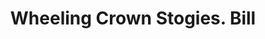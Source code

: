 ---
doi: 10.7916/D8N3184F
date_other: '1931'
date_other_textual: '1931'
form: printed ephemera
genre:
- Invoices
name:
- Wheeling Crown Stogies
- Augustus Pollack
object_in_context_url: https://biggert.cul.columbia.edu/items/view/ave_biggert_01719
subject_hierarchical_geographic:
- Wheeling, West Virginia, United States
subject_name:
- Wheeling Crown Stogies
- Augustus Pollack
title: Wheeling Crown Stogies. Bill
sort_title: Wheeling Crown Stogies. Bill
call_number: ave_biggert_01719
coordinates:
- 40.07027777777778,-80.69861111111112
pid: ave_biggert_01719
identifiers: ave_biggert_01719
thumbnail: https://derivativo-2.library.columbia.edu/iiif/2/ldpd:490718/full/!256,256/0/native.jpg
permalink: /biggert/ave_biggert_01719/
layout: iiif-image-page
---